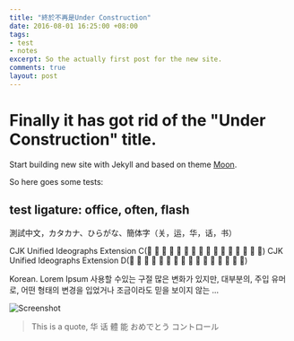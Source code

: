 ```yaml
---
title: "終於不再是Under Construction"
date: 2016-08-01 16:25:00 +08:00
tags:
- test
- notes
excerpt: So the actually first post for the new site.
comments: true
layout: post
---
```


# Finally it has got rid of the "Under Construction" title.

Start building new site with Jekyll and based on theme [Moon](https://github.com/TaylanTatli/Moon "Visit Moon on Github").

So here goes some tests:

## test ligature: office, often, flash

測試中文，カタカナ、ひらがな、簡体字（关，运，华，话，书）

CJK Unified Ideographs Extension C(𪜀	𪜁	𪜂	𪜃	𪜄	𪜅	𪜆	𪜇	𪜈	𪜉	𪜊	𪜋	𪜌	𪜍	𪜎	𪜏)
CJK Unified Ideographs Extension D(𫝀	𫝁	𫝂	𫝃	𫝄	𫝅	𫝆	𫝇	𫝈	𫝉	𫝊	𫝋	𫝌	𫝍	𫝎	𫝏)

Korean. Lorem Ipsum 사용할 수있는 구절 많은 변화가 있지만, 대부분의, 주입 유머로, 어떤 형태의 변경을 입었거나 조금이라도 믿을 보이지 않는 ...

![Screenshot](https://ooo.0o0.ooo/2016/08/01/579f0b2bdcc34.png)

> This is a quote, 华 话 體 能 おめでとう コントロール
